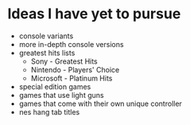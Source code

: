# Ideas I have yet to pursue

- console variants
- more in-depth console versions
- greatest hits lists
  - Sony - Greatest Hits
  - Nintendo - Players' Choice
  - Microsoft - Platinum Hits
- special edition games
- games that use light guns
- games that come with their own unique controller
- nes hang tab titles
